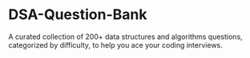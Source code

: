 # DSA-Question-Bank
A curated collection of 200+ data structures and algorithms questions, categorized by difficulty, to help you ace your coding interviews.
